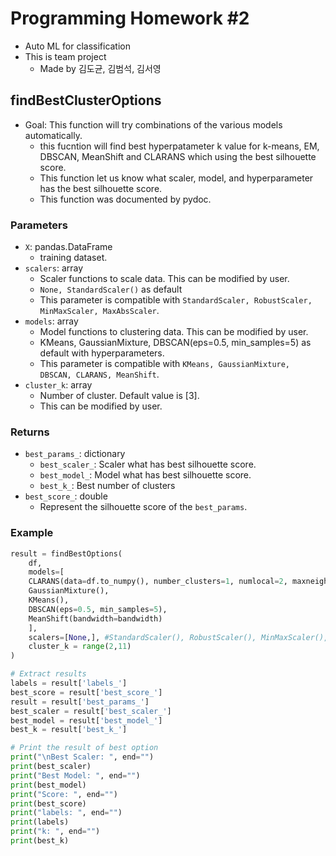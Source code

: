 # Programming Homework #2
 - Auto ML for classification
 - This is team project
    - Made by 김도균, 김범석, 김서영

## findBestClusterOptions
- Goal: This function will try combinations of the various models automatically.
   - this fucntion will find best hyperpatameter k value for k-means, EM, DBSCAN, MeanShift and CLARANS which using the best silhouette score.
   - This function let us know what scaler, model, and hyperparameter has the best silhouette score.
   - This function was documented by pydoc.

### Parameters
- `X`: pandas.DataFrame
    - training dataset.
- `scalers`: array
    - Scaler functions to scale data. This can be modified by user.
    - `None, StandardScaler()` as default
    - This parameter is compatible with `StandardScaler, RobustScaler, MinMaxScaler, MaxAbsScaler`.
- `models`: array
    - Model functions to clustering data. This can be modified by user.
    - KMeans, GaussianMixture, DBSCAN(eps=0.5, min_samples=5) as default with hyperparameters.
    - This parameter is compatible with `KMeans, GaussianMixture, DBSCAN, CLARANS, MeanShift`.
- `cluster_k`: array
    - Number of cluster. Default value is [3].
    - This can be modified by user.


### Returns
- `best_params_`: dictionary
    - `best_scaler_`: Scaler what has best silhouette score.
    - `best_model_`: Model what has best silhouette score.
    - `best_k_`: Best number of clusters
- `best_score_`: double
    - Represent the silhouette score of the `best_params`.


### Example

``` python
result = findBestOptions(
    df, 
    models=[
    CLARANS(data=df.to_numpy(), number_clusters=1, numlocal=2, maxneighbor=3),
    GaussianMixture(),
    KMeans(),
    DBSCAN(eps=0.5, min_samples=5),
    MeanShift(bandwidth=bandwidth)
    ],
    scalers=[None,], #StandardScaler(), RobustScaler(), MinMaxScaler(), MaxAbsScaler() 
    cluster_k = range(2,11)
)

# Extract results
labels = result['labels_']
best_score = result['best_score_']
result = result['best_params_']
best_scaler = result['best_scaler_']
best_model = result['best_model_']
best_k = result['best_k_']

# Print the result of best option
print("\nBest Scaler: ", end="")
print(best_scaler)
print("Best Model: ", end="")
print(best_model)
print("Score: ", end="")
print(best_score)
print("labels: ", end="")
print(labels)
print("k: ", end="")
print(best_k)
```